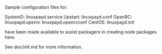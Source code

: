 Sample configuration files for:

SystemD: linuxpayd.service
Upstart: linuxpayd.conf
OpenRC:  linuxpayd.openrc
         linuxpayd.openrcconf
CentOS:  linuxpayd.init

have been made available to assist packagers in creating node packages here.

See doc/init.md for more information.
